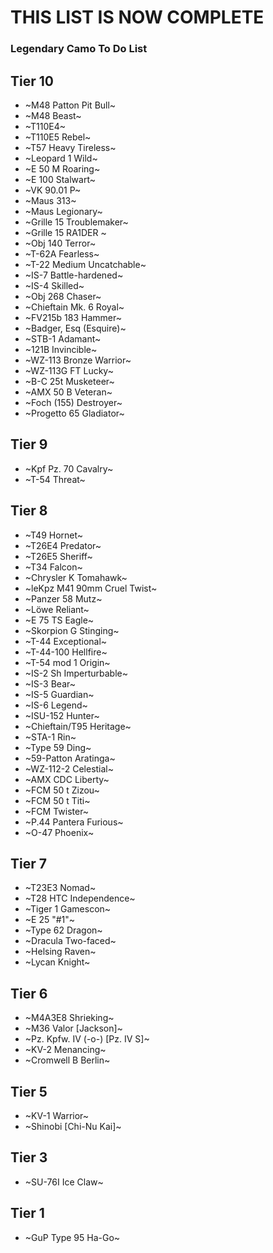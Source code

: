 # **THIS LIST IS NOW COMPLETE**

### Legendary Camo To Do List


**__Tier 10__**
---
- ~M48 Patton Pit Bull~
- ~M48 Beast~
- ~T110E4~
- ~T110E5 Rebel~
- ~T57 Heavy Tireless~
- ~Leopard 1 Wild~
- ~E 50 M Roaring~
- ~E 100 Stalwart~
- ~VK 90.01 P~
- ~Maus 313~
- ~Maus Legionary~
- ~Grille 15 Troublemaker~
- ~Grille 15 RA1DER ~
- ~Obj 140 Terror~
- ~T-62A Fearless~
- ~T-22 Medium Uncatchable~
- ~IS-7 Battle-hardened~
- ~IS-4 Skilled~
- ~Obj 268 Chaser~
- ~Chieftain Mk. 6 Royal~
- ~FV215b 183 Hammer~
- ~Badger, Esq (Esquire)~
- ~STB-1 Adamant~
- ~121B Invincible~
- ~WZ-113 Bronze Warrior~
- ~WZ-113G FT Lucky~
- ~B-C 25t Musketeer~
- ~AMX 50 B Veteran~
- ~Foch (155) Destroyer~
- ~Progetto 65 Gladiator~

**__Tier 9__**
---
- ~Kpf Pz. 70 Cavalry~
- ~T-54 Threat~

**__Tier 8__**
---
- ~T49 Hornet~
- ~T26E4 Predator~
- ~T26E5 Sheriff~
- ~T34 Falcon~
- ~Chrysler K Tomahawk~
- ~leKpz M41 90mm Cruel Twist~
- ~Panzer 58 Mutz~
- ~Löwe Reliant~
- ~E 75 TS Eagle~
- ~Skorpion G Stinging~
- ~T-44 Exceptional~
- ~T-44-100 Hellfire~
- ~T-54 mod 1 Origin~
- ~IS-2 Sh Imperturbable~
- ~IS-3 Bear~
- ~IS-5 Guardian~
- ~IS-6 Legend~
- ~ISU-152 Hunter~
- ~Chieftain/T95 Heritage~
- ~STA-1 Rin~
- ~Type 59 Ding~
- ~59-Patton Aratinga~
- ~WZ-112-2 Celestial~
- ~AMX CDC Liberty~
- ~FCM 50 t Zizou~
- ~FCM 50 t Titi~
- ~FCM Twister~
- ~P.44 Pantera Furious~
- ~O-47 Phoenix~

**__Tier 7__**
---
- ~T23E3 Nomad~
- ~T28 HTC Independence~
- ~Tiger 1 Gamescon~
- ~E 25 "#1"~
- ~Type 62 Dragon~
- ~Dracula Two-faced~
- ~Helsing Raven~
- ~Lycan Knight~

**__Tier 6__**
---
- ~M4A3E8 Shrieking~
- ~M36 Valor [Jackson]~
- ~Pz. Kpfw. IV (-o-) [Pz. IV S]~
- ~KV-2 Menancing~
- ~Cromwell B Berlin~

**__Tier 5__**
---
- ~KV-1 Warrior~
- ~Shinobi [Chi-Nu Kai]~

**__Tier 3__**
---
- ~SU-76I Ice Claw~

**__Tier 1__**
---
- ~GuP Type 95 Ha-Go~
